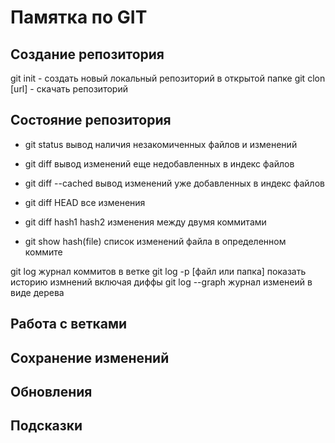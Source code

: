 # Памятка по GIT
## Создание репозитория
git init  - создать новый локальный репозиторий в открытой папке
git clon [url] - скачать репозиторий
## Состояние репозитория
* git status вывод наличия незакомиченных файлов и изменений

* git diff вывод изменений еще недобавленных в индекс файлов
* git diff --cached вывод изменений уже добавленных в индекс файлов
* git diff HEAD все изменения
* git diff hash1 hash2 изменения между двумя коммитами

* git show hash(file) список изменений файла в определенном коммите

git log журнал коммитов в ветке
git log -p [файл или папка] показать историю измнений включая диффы
git log --graph журнал изменеий в виде дерева

## Работа с ветками
## Сохранение изменений
## Обновления
## Подсказки